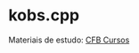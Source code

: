 # kobs.cpp

Materiais de estudo: [CFB Cursos](https://www.youtube.com/playlist?list=PLx4x_zx8csUjczg1qPHavU1vw1IkBcm40)
